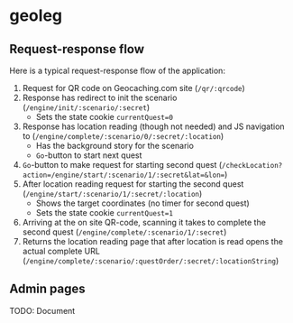# geoleg


## Request-response flow

Here is a typical request-response flow of the application:
1. Request for QR code on Geocaching.com site (`/qr/:qrcode`)
1. Response has redirect to init the scenario (`/engine/init/:scenario/:secret`)
   - Sets the state cookie `currentQuest=0`
1. Response has location reading (though not needed) and JS navigation to (`/engine/complete/:scenario/0/:secret/:location`)
   - Has the background story for the scenario
   - `Go`-button to start next quest
1. `Go`-button to make request for starting second quest (`/checkLocation?action=/engine/start/:scenario/1/:secret&lat=&lon=`)
1. After location reading request for starting the second quest (`/engine/start/:scenario/1/:secret/:location`) 
   - Shows the target coordinates (no timer for second quest)
   - Sets the state cookie `currentQuest=1`
1. Arriving at the on site QR-code, scanning it takes to complete the second quest (`/engine/complete/:scenario/1/:secret`)
1. Returns the location reading page that after location is read opens the actual complete URL (`/engine/complete/:scenario/:questOrder/:secret/:locationString`)

## Admin pages
TODO: Document